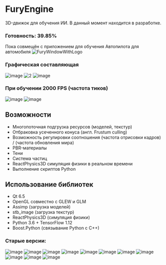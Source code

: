 # FuryEngine
3D-движок для обучения ИИ.
В данный момент находится в разработке.
### Готовность: 39.85%

Пока совмещён с приложением для обучения Автопилота для автомобиля
![FuryWindowWithLogo](https://github.com/andreyka-konareyka/FuryEngine/assets/74678430/f5bf35a4-b0c9-421b-9fb4-3fd5de8ab188)
### Графическая составляющая
![image](https://github.com/andreyka-konareyka/FuryEngine/assets/74678430/83220cd9-2068-400f-a3dd-fa289dd2d06c)
![2](https://github.com/andreyka-konareyka/FuryEngine/assets/74678430/c093d1cd-d4d2-4882-b146-627a8567a61f)
![image](https://github.com/andreyka-konareyka/FuryEngine/assets/74678430/f8c5af31-91b2-4b69-9a9c-79b5c36138c1)
### При обучении 2000 FPS (частота тиков)
![image](https://github.com/andreyka-konareyka/FuryEngine/assets/74678430/43590ae7-536b-42be-8044-773fa40e7915)
![image](https://github.com/andreyka-konareyka/FuryEngine/assets/74678430/0a2394bd-f7b0-4081-8889-bab29a6d8d33)



## Возможности
* Многопоточная подгрузка ресурсов (моделей, текстур)
* Отбраковка усеченного конуса (англ. Frustum culling)
* Возможность регулировки соотношения (частота отрисовки кадров) / (частота обновления мира)
* PBR-материалы
* Тени
* Система частиц
* ReactPhysics3D симуляция физики в реальном времени
* Выполнение скриптов Python

## Использование библиотек
* Qt 6.5
* OpenGL совместно с GLEW и GLM
* Assimp (загрузка моделей)
* stb_image (загрузка текстур)
* ReactPhysics3D (симуляция физики)
* Python 3.6 + TensorFlow 1.12
* Boost.Python (связывание Python с C++)

### Старые версии:

![image](https://github.com/andreyka-konareyka/FuryEngine/assets/74678430/988430e7-8262-4e0c-8df8-2440f7630e60)
![image](https://github.com/andreyka-konareyka/FuryEngine/assets/74678430/74fab76a-29a5-4426-bc95-83dafd1cbbc2)
![image](https://github.com/andreyka-konareyka/FuryEngine/assets/74678430/4de1f318-2382-41e8-adbd-e4284fd7d36d)
![image](https://github.com/andreyka-konareyka/FuryEngine/assets/74678430/d94e6c3a-0da6-4c37-a7d7-6fd3c8f08cf0)
![image](https://github.com/andreyka-konareyka/FuryEngine/assets/74678430/f12d42f9-73e7-48fd-8768-f887c6447573)
![image](https://github.com/andreyka-konareyka/FuryEngine/assets/74678430/c113a710-815a-4cea-a08f-87087057195d)
![image](https://github.com/andreyka-konareyka/FuryEngine/assets/74678430/0a8b7c33-9d65-42cb-aa42-c369b652214a)
![image](https://github.com/andreyka-konareyka/FuryEngine/assets/74678430/4fa27e9a-3354-4338-b9c6-1b397274fb5a)
![image](https://github.com/andreyka-konareyka/FuryEngine/assets/74678430/a4bb8be3-2fda-4a6d-80a2-d49f77e881eb)
![image](https://github.com/andreyka-konareyka/FuryEngine/assets/74678430/eb85b528-26c8-4ad3-b17b-38400dacef62)
![image](https://github.com/andreyka-konareyka/FuryEngine/assets/74678430/09b46f0b-346e-4b1c-8de1-10b3f33a4486)

